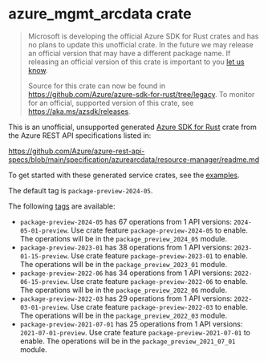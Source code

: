 # azure_mgmt_arcdata crate

> Microsoft is developing the official Azure SDK for Rust crates and has no plans to update this unofficial crate.
> In the future we may release an official version that may have a different package name.
> If releasing an official version of this crate is important to you [let us know](https://github.com/Azure/azure-sdk-for-rust/issues/new/choose).
>
> Source for this crate can now be found in <https://github.com/Azure/azure-sdk-for-rust/tree/legacy>.
> To monitor for an official, supported version of this crate, see <https://aka.ms/azsdk/releases>.

This is an unofficial, unsupported generated [Azure SDK for Rust](https://github.com/Azure/azure-sdk-for-rust/tree/legacy) crate from the Azure REST API specifications listed in:

https://github.com/Azure/azure-rest-api-specs/blob/main/specification/azurearcdata/resource-manager/readme.md

To get started with these generated service crates, see the [examples](https://github.com/Azure/azure-sdk-for-rust/blob/legacy/services/README.md#examples).

The default tag is `package-preview-2024-05`.

The following [tags](https://github.com/Azure/azure-sdk-for-rust/blob/legacy/services/tags.md) are available:

- `package-preview-2024-05` has 67 operations from 1 API versions: `2024-05-01-preview`. Use crate feature `package-preview-2024-05` to enable. The operations will be in the `package_preview_2024_05` module.
- `package-preview-2023-01` has 38 operations from 1 API versions: `2023-01-15-preview`. Use crate feature `package-preview-2023-01` to enable. The operations will be in the `package_preview_2023_01` module.
- `package-preview-2022-06` has 34 operations from 1 API versions: `2022-06-15-preview`. Use crate feature `package-preview-2022-06` to enable. The operations will be in the `package_preview_2022_06` module.
- `package-preview-2022-03` has 29 operations from 1 API versions: `2022-03-01-preview`. Use crate feature `package-preview-2022-03` to enable. The operations will be in the `package_preview_2022_03` module.
- `package-preview-2021-07-01` has 25 operations from 1 API versions: `2021-07-01-preview`. Use crate feature `package-preview-2021-07-01` to enable. The operations will be in the `package_preview_2021_07_01` module.